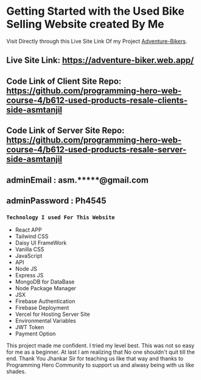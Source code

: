 # Getting Started with the Used Bike Selling  Website created By Me

Visit Directly through this Live Site Link Of my Project [Adventure-Bikers](https://adventure-biker.web.app/).

## Live Site Link: https://adventure-biker.web.app/

## Code Link of Client Site Repo: https://github.com/programming-hero-web-course-4/b612-used-products-resale-clients-side-asmtanjil

## Code Link of Server Site Repo: https://github.com/programming-hero-web-course-4/b612-used-products-resale-server-side-asmtanjil

## adminEmail : asm.*****@gmail.com

## adminPassword : Ph4545

### `Technology I used For This Website`

* React APP
* Tailwind CSS
* Daisy UI FrameWork
* Vanilla CSS
* JavaScript
* API
* Node JS
* Express JS
* MongoDB for DataBase
* Node Package Manager
* JSX
* Firebase Authentication
* Firebase Deployment
* Vercel for Hosting Server Site
* Environmental Variables
* JWT Token
* Payment Option

This project made me confident. I tried my level best. This was not so easy for me as a beginner. At last I am realizing that No one shouldn't quit till the end.
Thank You Jhankar Sir for teaching us like that way and thanks to Programming Hero Community to support us and alwasy being with us like shades.
